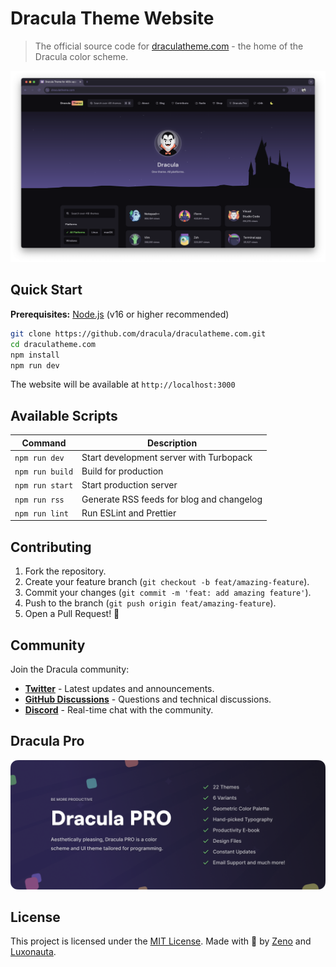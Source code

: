 # Dracula Theme Website

> The official source code for [draculatheme.com](https://draculatheme.com) - the home of the Dracula color scheme.

[![Website Preview](./preview.png)](https://draculatheme.com)

## Quick Start

**Prerequisites:** [Node.js](https://nodejs.org/download) (v16 or higher recommended)

```bash
git clone https://github.com/dracula/draculatheme.com.git
cd draculatheme.com
npm install
npm run dev
```

The website will be available at `http://localhost:3000`

## Available Scripts

| Command         | Description                               |
| --------------- | ----------------------------------------- |
| `npm run dev`   | Start development server with Turbopack   |
| `npm run build` | Build for production                      |
| `npm run start` | Start production server                   |
| `npm run rss`   | Generate RSS feeds for blog and changelog |
| `npm run lint`  | Run ESLint and Prettier                   |

## Contributing

1. Fork the repository.
2. Create your feature branch (`git checkout -b feat/amazing-feature`).
3. Commit your changes (`git commit -m 'feat: add amazing feature'`).
4. Push to the branch (`git push origin feat/amazing-feature`).
5. Open a Pull Request! 💜

## Community

Join the Dracula community:

- **[Twitter](https://twitter.com/draculatheme)** - Latest updates and announcements.
- **[GitHub Discussions](https://github.com/dracula/dracula-theme/discussions)** - Questions and technical discussions.
- **[Discord](https://draculatheme.com/discord-invite)** - Real-time chat with the community.

## Dracula Pro

[![Dracula Pro](./.github/dracula-pro.png)](https://draculatheme.com/pro)

## License

This project is licensed under the [MIT License](./LICENSE). Made with 💜 by [Zeno](https://zenorocha.com) and [Luxonauta](https://luxonauta.com).
